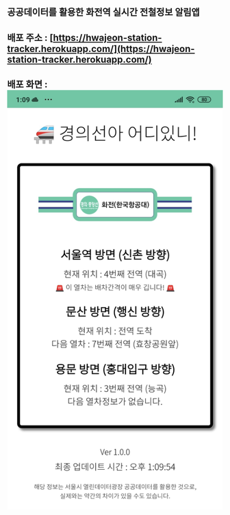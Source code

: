 ## 공공데이터를 활용한 화전역 실시간 전철정보 알림앱

## 배포 주소 : [https://hwajeon-station-tracker.herokuapp.com/](https://hwajeon-station-tracker.herokuapp.com/)

## 배포 화면 : <img src = "/result.jpg"/>
